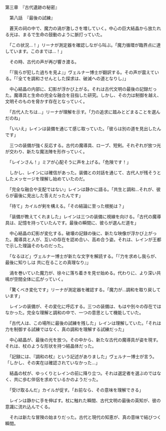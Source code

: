 第三章　『古代遺跡の秘密』

　第八話　『最後の試練』

　蒼天の祠の中で、魔力の渦が激しさを増していく。中心の巨大結晶から放たれる光は、まるで生命の鼓動のように脈打っていた。

　「この状況...！」リーナが測定器を確認しながら叫ぶ。「魔力循環が臨界点に達しています。このまでは...！」

　その時、古代の声が再び響き渡る。

　「『我らが犯した過ちを見よ』」ヴェルナー博士が翻訳する。その声が震えている。「『全てを調和させんとした探求は、破滅への道となりし』」

　中心結晶の内部に、幻影が浮かび上がる。それは古代文明の最後の記録だった。魔導具と生命の完全な融合を目指した研究。しかし、その力は制御を越え、文明そのものを脅かす存在となっていく。

　「古代人たちは...」リーナが理解を示す。「力の追求に踏みとどまることを選んだのね」

　「いいえ」レインは装備を通じて感じ取っていた。「彼らは別の道を見出したんです」

　三つの装備が強く反応する。古代の魔導具、ローブ、短剣。それぞれが放つ光が交わり、新たな魔法陣を形作っていく。

　「レインさん！」ミアが心配そうに声を上げる。「危険です！」

　しかし、レインには確信があった。装備との対話を通じて、古代人が残そうとしたメッセージを理解し始めていたのだ。

　「完全な融合や支配ではない」レインは静かに語る。「共生と調和...それが、彼らが最後に見出した答えだったんです」

　「待て」カイルが剣を構える。「その結論に至った根拠は？」

　「装備が教えてくれました」レインは三つの装備に視線を向ける。「古代の魔導具は、記憶を持っていたんです。最後の瞬間に、彼らが選んだ道を」

　中心結晶の幻影が変化する。破壊の記録の後に、新たな映像が浮かび上がった。魔導具と人が、互いの存在を認め合い、高め合う姿。それは、レインが王都で示した理論そのものだった。

　「なるほど」ヴェルナー博士が新たな文字を解読する。「『力を求めし我らが、最後に知りしは 共に在ることの真理なり』」

　渦を巻いていた魔力が、徐々に落ち着きを見せ始める。代わりに、より深い共鳴が空間全体に広がっていく。

　「驚くべき変化です」リーナが測定器を確認する。「魔力が...調和を取り戻しています」

　レインの装備が、その変化に呼応する。三つの装備は、もはや別々の存在ではなかった。完全な理解と調和の中で、一つの意思として機能していた。

　「古代人は、この場所に最後の試練を残した」レインは理解していた。「それは力を制御する試練ではなく、真の調和を理解する試練だった」

　中心結晶が、最後の光を放つ。その中から、新たな古代の魔導具が姿を現す。それは、杖のような形状を持つ結晶体だった。

　「記録には、『調和の杖』という記述がありました」ヴェルナー博士が言う。「しかし、その実在は確認されていなかった...」

　結晶の杖が、ゆっくりとレインの前に降り立つ。それは選定者を選ぶのではなく、共に歩む伴侶を求めているかのようだった。

　「受け取るんだ」カイルが促す。「お前なら、その意味を理解できる」

　レインは静かに手を伸ばす。杖に触れた瞬間、古代文明の最後の英知が、彼の意識に流れ込んでくる。

　それは新たな冒険の始まりだった。古代と現代の知恵が、真の意味で結びつく瞬間。